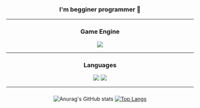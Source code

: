 <div align="center">
  
### I'm begginer programmer 👋

---
### Game Engine
<img src="https://img.shields.io/badge/Unity-222324?style=for-the-badge&logo=unity&logoColor=white">

---
### Languages
<img src="https://img.shields.io/badge/Csharp-222324?style=for-the-badge&logo=csharp&logoColor=white"> <img src="https://img.shields.io/badge/C++-222324?style=for-the-badge&logo=cplusplus&logoColor=white">

---

###
![Anurag's GitHub stats](https://github-readme-stats.vercel.app/api?username=marshmar&show_icons=true&theme=radical)
[![Top Langs](https://github-readme-stats.vercel.app/api/top-langs/?username=marshmar&layout=compact&theme=radical)]([https://github.com/anuraghazra/github-readme-stats](https://github.com/marshmar/marshmar))
</div>
<!--
**marshmar/marshmar** is a ✨ _special_ ✨ repository because its `README.md` (this file) appears on your GitHub profile.

Here are some ideas to get you started:

- 🔭 I’m currently working on ...
- 🌱 I’m currently learning ...
- 👯 I’m looking to collaborate on ...
- 🤔 I’m looking for help with ...
- 💬 Ask me about ...
- 📫 How to reach me: ...
- 😄 Pronouns: ...
- ⚡ Fun fact: ...
-->
